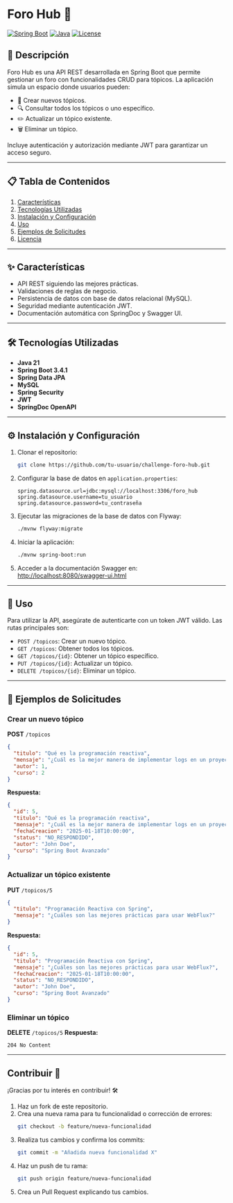 # Foro Hub 🚀

[![Spring Boot](https://img.shields.io/badge/Spring%20Boot-3.4.1-green)](https://spring.io/projects/spring-boot) [![Java](https://img.shields.io/badge/Java-21-orange)](https://www.oracle.com/java/) [![License](https://img.shields.io/badge/License-Apache%202.0-blue)](http://foro.hub/api/licencia)

## 📖 Descripción
Foro Hub es una API REST desarrollada en Spring Boot que permite gestionar un foro con funcionalidades CRUD para tópicos. La aplicación simula un espacio donde usuarios pueden:

- 📝 Crear nuevos tópicos.
- 🔍 Consultar todos los tópicos o uno específico.
- ✏️ Actualizar un tópico existente.
- 🗑️ Eliminar un tópico.

Incluye autenticación y autorización mediante JWT para garantizar un acceso seguro.

---

## 📋 Tabla de Contenidos

1. [Características](#-características)
2. [Tecnologías Utilizadas](#-tecnologías-utilizadas)
3. [Instalación y Configuración](#-instalación-y-configuración)
4. [Uso](#-uso)
5. [Ejemplos de Solicitudes](#-ejemplos-de-solicitudes-📑)
6. [Licencia](#-licencia)

---

## ✨ Características

- API REST siguiendo las mejores prácticas.
- Validaciones de reglas de negocio.
- Persistencia de datos con base de datos relacional (MySQL).
- Seguridad mediante autenticación JWT.
- Documentación automática con SpringDoc y Swagger UI.

---

## 🛠️ Tecnologías Utilizadas

- **Java 21**
- **Spring Boot 3.4.1**
- **Spring Data JPA**
- **MySQL**
- **Spring Security**
- **JWT**
- **SpringDoc OpenAPI**

---

## ⚙️ Instalación y Configuración

1. Clonar el repositorio:
   ```bash
   git clone https://github.com/tu-usuario/challenge-foro-hub.git
   ```
2. Configurar la base de datos en `application.properties`:
   ```properties
   spring.datasource.url=jdbc:mysql://localhost:3306/foro_hub
   spring.datasource.username=tu_usuario
   spring.datasource.password=tu_contraseña
   ```
3. Ejecutar las migraciones de la base de datos con Flyway:
   ```bash
   ./mvnw flyway:migrate
   ```
4. Iniciar la aplicación:
   ```bash
   ./mvnw spring-boot:run
   ```
5. Acceder a la documentación Swagger en: [http://localhost:8080/swagger-ui.html](http://localhost:8080/swagger-ui.html)

---

## 🚀 Uso

Para utilizar la API, asegúrate de autenticarte con un token JWT válido. Las rutas principales son:

- `POST /topicos`: Crear un nuevo tópico.
- `GET /topicos`: Obtener todos los tópicos.
- `GET /topicos/{id}`: Obtener un tópico específico.
- `PUT /topicos/{id}`: Actualizar un tópico.
- `DELETE /topicos/{id}`: Eliminar un tópico.

---

## 📑 Ejemplos de Solicitudes

### Crear un nuevo tópico
**POST** `/topicos`
```json
{
  "titulo": "Qué es la programación reactiva",
  "mensaje": "¿Cuál es la mejor manera de implementar logs en un proyecto de Spring Boot?",
  "autor": 1,
  "curso": 2
}
```
**Respuesta:**
```json
{
  "id": 5,
  "titulo": "Qué es la programación reactiva",
  "mensaje": "¿Cuál es la mejor manera de implementar logs en un proyecto de Spring Boot?",
  "fechaCreacion": "2025-01-18T10:00:00",
  "status": "NO_RESPONDIDO",
  "autor": "John Doe",
  "curso": "Spring Boot Avanzado"
}
```

### Actualizar un tópico existente
**PUT** `/topicos/5`
```json
{
  "titulo": "Programación Reactiva con Spring",
  "mensaje": "¿Cuáles son las mejores prácticas para usar WebFlux?"
}
```
**Respuesta:**
```json
{
  "id": 5,
  "titulo": "Programación Reactiva con Spring",
  "mensaje": "¿Cuáles son las mejores prácticas para usar WebFlux?",
  "fechaCreacion": "2025-01-18T10:00:00",
  "status": "NO_RESPONDIDO",
  "autor": "John Doe",
  "curso": "Spring Boot Avanzado"
}
```

### Eliminar un tópico
**DELETE** `/topicos/5`
**Respuesta:**
```http
204 No Content
```

---

## Contribuir 🤝

¡Gracias por tu interés en contribuir! 🛠️

1. Haz un fork de este repositorio.
2. Crea una nueva rama para tu funcionalidad o corrección de errores:
   ```bash
   git checkout -b feature/nueva-funcionalidad
   ```
3. Realiza tus cambios y confirma los commits:
   ```bash
   git commit -m "Añadida nueva funcionalidad X"
   ```
4. Haz un push de tu rama:
   ```bash
   git push origin feature/nueva-funcionalidad
   ```
5. Crea un Pull Request explicando tus cambios.
